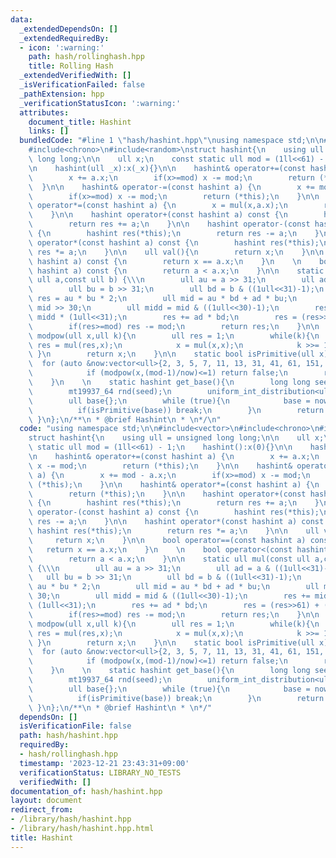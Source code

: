 ```yaml
---
data:
  _extendedDependsOn: []
  _extendedRequiredBy:
  - icon: ':warning:'
    path: hash/rollinghash.hpp
    title: Rolling Hash
  _extendedVerifiedWith: []
  _isVerificationFailed: false
  _pathExtension: hpp
  _verificationStatusIcon: ':warning:'
  attributes:
    document_title: Hashint
    links: []
  bundledCode: "#line 1 \"hash/hashint.hpp\"\nusing namespace std;\n\n#include<vector>\n\
    #include<chrono>\n#include<random>\nstruct hashint{\n    using ull = unsigned\
    \ long long;\n\n    ull x;\n    const static ull mod = (1ll<<61) - 1;\n    hashint():x(0){}\n\
    \n    hashint(ull _x):x(_x){}\n\n    hashint& operator+=(const hashint a) {\n\
    \        x += a.x;\n        if(x>=mod) x -= mod;\n        return (*this);\n  \
    \  }\n\n    hashint& operator-=(const hashint a) {\n        x += mod - a.x;\n\
    \        if(x>=mod) x -= mod;\n        return (*this);\n    }\n\n    hashint&\
    \ operator*=(const hashint a) {\n        x = mul(x,a.x);\n        return (*this);\n\
    \    }\n\n    hashint operator+(const hashint a) const {\n        hashint res(*this);\n\
    \        return res += a;\n    }\n\n    hashint operator-(const hashint a) const\
    \ {\n        hashint res(*this);\n        return res -= a;\n    }\n\n    hashint\
    \ operator*(const hashint a) const {\n        hashint res(*this);\n        return\
    \ res *= a;\n    }\n\n    ull val(){\n        return x;\n    }\n\n    bool operator==(const\
    \ hashint a) const {\n        return x == a.x;\n    }\n    \n    bool operator<(const\
    \ hashint a) const {\n        return a < a.x;\n    }\n\n    static ull mul(const\
    \ ull a,const ull b) {\\\n        ull au = a >> 31;\n        ull ad = a & ((1ull<<31)-1);\n\
    \        ull bu = b >> 31;\n        ull bd = b & ((1ull<<31)-1);\n        ull\
    \ res = au * bu * 2;\n        ull mid = au * bd + ad * bu;\n        ull midu =\
    \ mid >> 30;\n        ull midd = mid & ((1ull<<30)-1);\n        res += midu +\
    \ midd * (1ull<<31);\n        res += ad * bd;\n        res = (res>>61) + (res&((1ull<<61)-1));\n\
    \        if(res>=mod) res -= mod;\n        return res;\n    }\n\n    static ull\
    \ modpow(ull x,ull k){\n        ull res = 1;\n        while(k){\n            if(k&1)\
    \ res = mul(res,x);\n            x = mul(x,x);\n            k >>= 1;\n       \
    \ }\n        return x;\n    }\n\n    static bool isPrimitive(ull x) {\n      \
    \  for (auto &now:vector<ull>{2, 3, 5, 7, 11, 13, 31, 41, 61, 151, 331, 1321})\n\
    \            if (modpow(x,(mod-1)/now)<=1) return false;\n        return true;\n\
    \    }\n    \n    static hashint get_base(){\n        long long seed = chrono::duration_cast<chrono::milliseconds>(chrono::system_clock::now().time_since_epoch()).count();\n\
    \        mt19937_64 rnd(seed);\n        uniform_int_distribution<ull> now(1,mod-1);\n\
    \        ull base{};\n        while (true){\n            base = now(rnd);\n  \
    \          if(isPrimitive(base)) break;\n        }\n        return base;\n   \
    \ }\n};\n/**\n * @brief Hashint\n * \n*/\n"
  code: "using namespace std;\n\n#include<vector>\n#include<chrono>\n#include<random>\n\
    struct hashint{\n    using ull = unsigned long long;\n\n    ull x;\n    const\
    \ static ull mod = (1ll<<61) - 1;\n    hashint():x(0){}\n\n    hashint(ull _x):x(_x){}\n\
    \n    hashint& operator+=(const hashint a) {\n        x += a.x;\n        if(x>=mod)\
    \ x -= mod;\n        return (*this);\n    }\n\n    hashint& operator-=(const hashint\
    \ a) {\n        x += mod - a.x;\n        if(x>=mod) x -= mod;\n        return\
    \ (*this);\n    }\n\n    hashint& operator*=(const hashint a) {\n        x = mul(x,a.x);\n\
    \        return (*this);\n    }\n\n    hashint operator+(const hashint a) const\
    \ {\n        hashint res(*this);\n        return res += a;\n    }\n\n    hashint\
    \ operator-(const hashint a) const {\n        hashint res(*this);\n        return\
    \ res -= a;\n    }\n\n    hashint operator*(const hashint a) const {\n       \
    \ hashint res(*this);\n        return res *= a;\n    }\n\n    ull val(){\n   \
    \     return x;\n    }\n\n    bool operator==(const hashint a) const {\n     \
    \   return x == a.x;\n    }\n    \n    bool operator<(const hashint a) const {\n\
    \        return a < a.x;\n    }\n\n    static ull mul(const ull a,const ull b)\
    \ {\\\n        ull au = a >> 31;\n        ull ad = a & ((1ull<<31)-1);\n     \
    \   ull bu = b >> 31;\n        ull bd = b & ((1ull<<31)-1);\n        ull res =\
    \ au * bu * 2;\n        ull mid = au * bd + ad * bu;\n        ull midu = mid >>\
    \ 30;\n        ull midd = mid & ((1ull<<30)-1);\n        res += midu + midd *\
    \ (1ull<<31);\n        res += ad * bd;\n        res = (res>>61) + (res&((1ull<<61)-1));\n\
    \        if(res>=mod) res -= mod;\n        return res;\n    }\n\n    static ull\
    \ modpow(ull x,ull k){\n        ull res = 1;\n        while(k){\n            if(k&1)\
    \ res = mul(res,x);\n            x = mul(x,x);\n            k >>= 1;\n       \
    \ }\n        return x;\n    }\n\n    static bool isPrimitive(ull x) {\n      \
    \  for (auto &now:vector<ull>{2, 3, 5, 7, 11, 13, 31, 41, 61, 151, 331, 1321})\n\
    \            if (modpow(x,(mod-1)/now)<=1) return false;\n        return true;\n\
    \    }\n    \n    static hashint get_base(){\n        long long seed = chrono::duration_cast<chrono::milliseconds>(chrono::system_clock::now().time_since_epoch()).count();\n\
    \        mt19937_64 rnd(seed);\n        uniform_int_distribution<ull> now(1,mod-1);\n\
    \        ull base{};\n        while (true){\n            base = now(rnd);\n  \
    \          if(isPrimitive(base)) break;\n        }\n        return base;\n   \
    \ }\n};\n/**\n * @brief Hashint\n * \n*/"
  dependsOn: []
  isVerificationFile: false
  path: hash/hashint.hpp
  requiredBy:
  - hash/rollinghash.hpp
  timestamp: '2023-12-21 23:43:31+09:00'
  verificationStatus: LIBRARY_NO_TESTS
  verifiedWith: []
documentation_of: hash/hashint.hpp
layout: document
redirect_from:
- /library/hash/hashint.hpp
- /library/hash/hashint.hpp.html
title: Hashint
---
```

